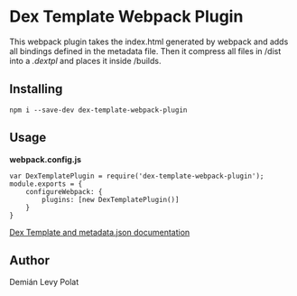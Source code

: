 # Dex Template Webpack Plugin

This webpack plugin takes the index.html generated by webpack and adds all bindings defined in the metadata file.
Then it compress all files in /dist into a *.dextpl* and places it inside /builds. 

## Installing

```
npm i --save-dev dex-template-webpack-plugin
```

## Usage

**webpack.config.js**

```
var DexTemplatePlugin = require('dex-template-webpack-plugin');
module.exports = {
	configureWebpack: {
		plugins: [new DexTemplatePlugin()]		
	}
}
```

[Dex Template and metadata.json documentation](https://bitbucket.org/dexmanager/templatessdk/src/develop/Docs/Dex%20Template%20API%20v0.1.2.docx)

## Author
Demián Levy Polat